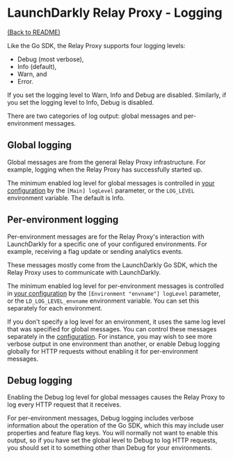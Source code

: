# LaunchDarkly Relay Proxy - Logging

[(Back to README)](../README.md)

Like the Go SDK, the Relay Proxy supports four logging levels: 

* Debug (most verbose), 
* Info (default), 
* Warn, and 
* Error. 

If you set the logging level to Warn, Info and Debug are disabled. Similarly, if you set the logging level to Info, Debug is disabled. 

There are two categories of log output: global messages and per-environment messages.

## Global logging

Global messages are from the general Relay Proxy infrastructure. For example, logging when the Relay Proxy has successfully started up.

The minimum enabled log level for global messages is controlled in [your configuration](./configuration.md#file-section-man) by the `[Main] logLevel` parameter, or the `LOG_LEVEL` environment variable. The default is Info.

## Per-environment logging

Per-environment messages are for the Relay Proxy's interaction with LaunchDarkly for a specific one of your configured environments. For example, receiving a flag update or sending analytics events. 

These messages mostly come from the LaunchDarkly Go SDK, which the Relay Proxy uses to communicate with LaunchDarkly.

The minimum enabled log level for per-environment messages is controlled in [your configuration](./configuration.md#file-section-environment-name) by the `[Environment "envname"] logLevel` parameter, or the `LD_LOG_LEVEL_envname` environment variable. You can set this separately for each environment. 

If you don't specify a log level for an environment, it uses the same log level that was specified for global messages. You can control these messages separately in the [configuration](./configuration.md). For instance, you may wish to see more verbose output in one environment than another, or enable Debug logging globally for HTTP requests without enabling it for per-environment messages.

## Debug logging

Enabling the Debug log level for global messages causes the Relay Proxy to log every HTTP request that it receives.

For per-environment messages, Debug logging includes verbose information about the operation of the Go SDK, which this may include user properties and feature flag keys. You will normally not want to enable this output, so if you have set the global level to Debug to log HTTP requests, you should set it to something other than Debug for your environments.
